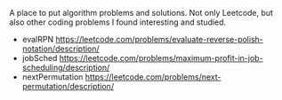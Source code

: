 A place to put algorithm problems and solutions. Not only Leetcode, but also other coding problems I found interesting and studied.

* evalRPN              https://leetcode.com/problems/evaluate-reverse-polish-notation/description/
* jobSched             https://leetcode.com/problems/maximum-profit-in-job-scheduling/description/
* nextPermutation      https://leetcode.com/problems/next-permutation/description/

